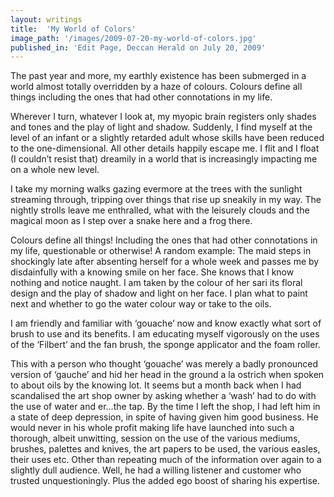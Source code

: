 ```yaml
---
layout: writings
title:  'My World of Colors'
image_path: '/images/2009-07-20-my-world-of-colors.jpg'
published_in: 'Edit Page, Deccan Herald on July 20, 2009'
---
```


The past year and more, my earthly existence has been submerged in a world almost totally overridden by a haze of colours. Colours define all things including the ones that had other connotations in my life.

Wherever I turn, whatever I look at, my myopic brain registers only shades and tones and the play of light and shadow. <!--more--> Suddenly, I find myself at the level of an infant or a slightly retarded adult whose skills have been reduced to the one-dimensional. All other details happily escape me. I flit and I float (I couldn’t resist that) dreamily in a world that is increasingly impacting me on a whole new level.

I take my morning walks gazing evermore at the trees with the sunlight streaming through, tripping over things that rise up sneakily in my way. The nightly strolls leave me enthralled, what with the leisurely clouds and the magical moon as I step over a snake here and a frog there.

Colours define all things! Including the ones that had other connotations in my life, questionable or otherwise! A random example: The maid steps in shockingly late after absenting herself for a whole week and passes me by disdainfully with a knowing smile on her face. She knows that I know nothing and notice naught. I am taken by the colour of her sari its floral design and the play of shadow and light on her face. I plan what to paint next and whether to go the water colour way or take to the oils.

I am friendly and familiar with ‘gouache’ now and know exactly what sort of brush to use and its benefits. I am educating myself vigorously on the uses of the ‘Filbert’ and the fan brush, the sponge applicator and the foam roller.

This with a person who thought ‘gouache’ was merely a badly pronounced version of ‘gauche’ and hid her head in the ground a la ostrich when spoken to about oils by the knowing lot. It seems but a month back when I had scandalised the art shop owner by asking whether a ‘wash’ had to do with the use of water and er…the tap. By the time I left the shop, I had left him in a state of deep depression, in spite of having given him good business. He would never in his whole profit making life have launched into such a thorough, albeit unwitting, session on the use of the various mediums, brushes, palettes and knives, the art papers to be used, the various easles, their uses etc. Other than repeating much of the information over again to a slightly dull audience. Well, he had a willing listener and customer who trusted unquestioningly. Plus the added ego boost of sharing his expertise.
